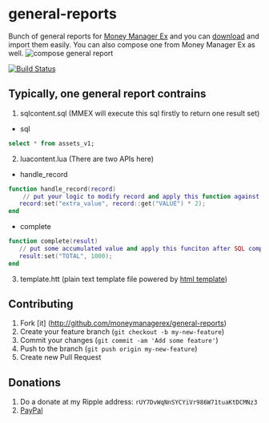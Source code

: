 general-reports
===============

Bunch of general reports for [Money Manager Ex](https://sourceforge.net/projects/moneymanagerex/) and you can [download](https://github.com/moneymanagerex/general-reports/releases/latest) and import them easily.
You can also compose one from Money Manager Ex as well.
![compose general report](https://raw.githubusercontent.com/moneymanagerex/moneymanagerex/master/doc/help/GRM.gif)


[![Build Status](https://secure.travis-ci.org/moneymanagerex/general-reports.png)](http://travis-ci.org/moneymanagerex/general-reports)

Typically, one general report contrains
------------
1. sqlcontent.sql (MMEX will execute this sql firstly to return one result set)
  * sql
  ~~~sql
  select * from assets_v1;
  ~~~
2. luacontent.lua (There are two APIs here)
  * handle_record
  ~~~lua
  function handle_record(record)
      // put your logic to modify record and apply this function against every record from SQL
     record:set("extra_value", record::get("VALUE") * 2);
  end
  ~~~
  * complete
  ~~~lua
  function complete(result)
     // put some accumulated value and apply this funciton after SQL complete
     result:set("TOTAL", 1000);
  end
  ~~~
3. template.htt (plain text template file powered by [html template](https://github.com/moneymanagerex/html-template))

## Contributing
1. Fork [it] (http://github.com/moneymanagerex/general-reports)
2. Create your feature branch (`git checkout -b my-new-feature`)
3. Commit your changes (`git commit -am 'Add some feature'`)
4. Push to the branch (`git push origin my-new-feature`)
5. Create new Pull Request

## Donations
1. Do a donate at my Ripple address: `rUY7DvWqNnSYCYiVr986W71tuaKtDCMNz3` 
2. [PayPal](https://www.paypal.com/cgi-bin/webscr?cmd=_donations&business=moneymanagerex%40gmail%2ecom&lc=US&item_name=MoneyManagerEx&no_note=0&currency_code=USD&bn=PP%2dDonationsBF%3abtn_donateCC_LG%2egif%3aNonHostedGuest)
